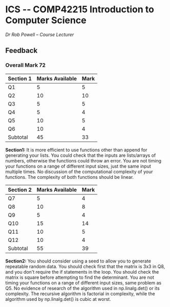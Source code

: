 # ICS -- COMP42215 Introduction to Computer Science
*Dr Rob Powell – Course Lecturer*

## Feedback
### Overall Mark 72

|  Section 1 | Marks Available | Mark  |
| ---------- | --------------- | ------|
| Q1         | 5               | 5     |
| Q2         | 10              | 10    |
| Q3         | 5               | 5     |
| Q4         | 5               | 4     |
| Q5         | 10              | 5     |
| Q6         | 10              | 4     |
| Subtotal   | 45              | 33    |

**Section1:** It is more efficient to use functions other than append for generating your lists. You could check that the inputs are lists/arrays of numbers, otherwise the functions could throw an error. You are not timing your functions on a range of different input sizes, just the same input multiple times. No discussion of the computational complexity of your functions. The complexity of both functions should be linear. 

|  Section 2 | Marks Available | Mark  |
| ---------- | --------------- | ------|
| Q7         | 5               | 4     |
| Q8         | 10              | 8     |
| Q9         | 5               | 4     |
| Q10        | 15              | 14     |
| Q11        | 10              | 5     |
| Q12        | 10              | 4     |
| Subtotal   | 55              | 39    |

**Section2:** You should consider using a seed to allow you to generate repeatable random data. You should check first that the matrix is 3x3 in Q8, and you don't require the if statements in the loop. You should check the matrix is square before attempting to find the determinant. You are not timing your functions on a range of different input sizes, same problem as Q5. No evidence of research of the algorithm used in np.linalg.det() or its complexity. The recursive algorithm is factorial in complexity, while the algorithm used by np.linalg.det() is cubic at worst.
